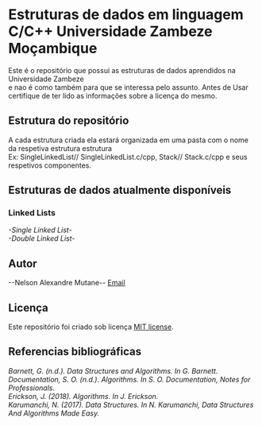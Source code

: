 # Estruturas de dados em linguagem C/C++ Universidade Zambeze Moçambique

Este é o repositório que possui as estruturas de dados aprendidos na Universidade Zambeze <br>
e nao é como também para que se interessa pelo assunto.
Antes de Usar certifique de ter lido as informações sobre a licença do mesmo.

## Estrutura do repositório

A cada estrutura criada ela estará organizada em uma pasta com o nome da respetiva estrutura estrutura<br>
Ex: SingleLinkedList// SingleLinkedList.c/cpp, Stack// Stack.c/cpp e seus respetivos componentes.<br>

## Estruturas de dados atualmente disponíveis

### Linked Lists

_-Single Linked List-_<br>
_-Double Linked List-_<br>

## Autor

--Nelson Alexandre Mutane--
[Email](mailto:nelson.mutane@uzambeze.ac.mz)

## Licença

Este repositório foi criado sob licença [MIT license](https://opensource.org/licenses/MIT).

## Referencias bibliográficas

_Barnett, G. (n.d.). Data Structures and Algorithms. In G. Barnett._<br>
_Documentation, S. O. (n.d.). Algorithms. In S. O. Documentation, Notes for Professionals._<br>
_Erickson, J. (2018). Algorithms. In J. Erickson._<br>
_Karumanchi, N. (2017). Data Structures. In N. Karumanchi, Data Structures And Algorithms Made Easy._<br>
